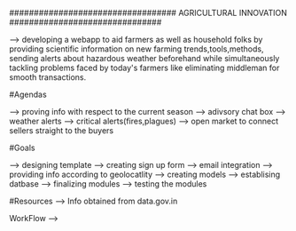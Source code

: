 ################################## AGRICULTURAL INNOVATION ###############################

--> developing a webapp to aid farmers as well as household folks by providing scientific information on new farming trends,tools,methods,
sending alerts about hazardous weather beforehand while simultaneously tackling problems faced by today's farmers like eliminating 
middleman for smooth transactions.


#Agendas

--> proving info with respect to the current season 
--> adivsory chat box
--> weather alerts
--> critical alerts(fires,plagues)
--> open market to connect sellers straight to the buyers

#Goals

--> designing template
--> creating sign up form
--> email integration
--> providing info according to geolocatlity
--> creating models
--> establising datbase
--> finalizing modules
--> testing the modules

#Resources
--> Info obtained from data.gov.in 

WorkFlow
--> 









































































